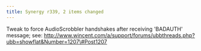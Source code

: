 ```yaml
---
title: Synergy r339, 2 items changed
---
```


Tweak to force AudioScrobbler handshakes after receiving 'BADAUTH' message; see: http://www.wincent.com/a/support/forums/ubbthreads.php?ubb=showflat&Number=1207\#Post1207

